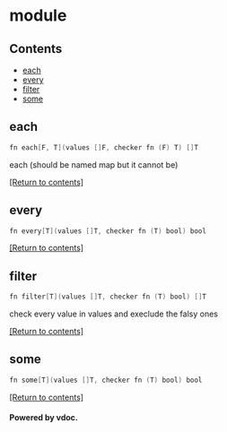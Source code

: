 # module 

## Contents
- [each](#each)
- [every](#every)
- [filter](#filter)
- [some](#some)

## each
```v
fn each[F, T](values []F, checker fn (F) T) []T
```

each (should be named map but it cannot be)

[[Return to contents]](#Contents)

## every
```v
fn every[T](values []T, checker fn (T) bool) bool
```


[[Return to contents]](#Contents)

## filter
```v
fn filter[T](values []T, checker fn (T) bool) []T
```

check every value in values and execlude the falsy ones

[[Return to contents]](#Contents)

## some
```v
fn some[T](values []T, checker fn (T) bool) bool
```


[[Return to contents]](#Contents)

#### Powered by vdoc.
